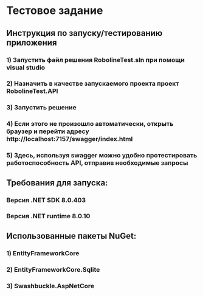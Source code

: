 # Тестовое задание

## Инструкция по запуску/тестированию приложения
### 1) Запустить файл решения RobolineTest.sln при помощи visual studio
### 2) Назначить в качестве запускаемого проекта проект RobolineTest.API
### 3) Запустить решение
### 4) Если этого не произошло автоматически, открыть браузер и перейти адресу http://localhost:7157/swagger/index.html
### 5) Здесь, используя swagger можно удобно протестировать работоспособность API, отправив необходимые запросы

## Требования для запуска:

### Версия .NET SDK 8.0.403
### Версия .NET runtime 8.0.10

## Использованные пакеты NuGet:
### 1) EntityFrameworkCore
### 2) EntityFrameworkCore.Sqlite
### 3) Swashbuckle.AspNetCore
